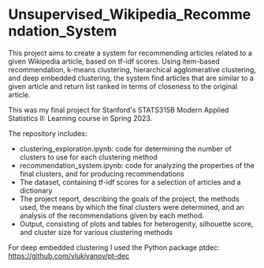 # Unsupervised_Wikipedia_Recommendation_System
This project aims to create a system for recommending articles related to a given Wikipedia article, based on tf-idf scores. Using item-based recommendation, k-means clustering, hierarchical agglomerative clustering, and deep embedded clustering, the system find articles that are similar to a given article and return list ranked in terms of closeness to the original article.

This was my final project for Stanford's STATS315B Modern Applied Statistics II: Learning course in Spring 2023.

The repository includes:
* clustering_exploration.ipynb: code for determining the number of clusters to use for each clustering method
* recommendation_system.ipynb: code for analyzing the properties of the final clusters, and for producing recommendations
* The dataset, containing tf-idf scores for a selection of articles and a dictionary
* The project report, describing the goals of the project, the methods used, the means by which the final clusters were determined, and an analysis of the recommendations given by each method.
* Output, consisting of plots and tables for heterogenity, silhouette score, and cluster size for various clustering methods

For deep embedded clustering I used the Python package ptdec: https://github.com/vlukiyanov/pt-dec




